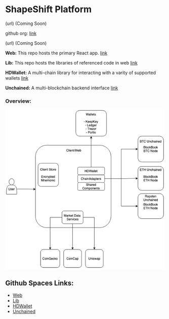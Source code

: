 # ShapeShift Platform

(url) (Coming Soon)

github org: [link](https://github.com/shapeshift)

(url) (Coming Soon)

 **Web:** This repo hosts the primary React app. [link](https://github.com/shapeshift/web)
 
 **Lib:** This repo hosts the libraries of referenced code in web [link](https://github.com/shapeshift/lib)
 
 **HDWallet:** A multi-chain library for interacting with a varity of supported wallets [link](https://github.com/shapeshift/hdwallet)
 
 **Unchained:** A multi-blockchain backend interface [link](https://github.com/shapeshift/unchained)


### Overview:

![overview](https://github.com/shapeshift/docs/blob/develop/assets/architecture.png)

## Github Spaces Links:
* [Web](https://app.gitbook.com/@shapeshiftdao/s/web/)
* [Lib](https://app.gitbook.com/@shapeshiftdao/s/lib/)
* [HDWallet](https://app.gitbook.com/@shapeshiftdao/s/hdwallet/)
* [Unchained](https://app.gitbook.com/@shapeshiftdao/s/unchained/)
